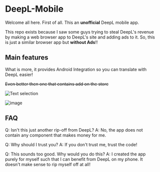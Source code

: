 # DeepL-Mobile

Welcome all here. First of all. This an **unofficial** DeepL mobile app.

This repo exists because I saw some guys trying to steal DeepL's revenue by making a web browser app to DeepL's site and adding ads to it. So, this is just a similar browser app but **without Ads**!!

## Main features

What is more, it provides Android Integration so you can translate with DeepL easier!

~~Even better then one that contains add on the store~~

![Text selection](https://user-images.githubusercontent.com/11574467/105715848-d2562d80-5f69-11eb-81f0-46c36db82228.png)

![image](https://user-images.githubusercontent.com/11574467/105727913-48ad5c80-5f77-11eb-9d52-9111c737e2d8.png)

## FAQ

Q: Isn't this just another rip-off from DeepL?
A: No, the app does not contain any component that makes money for me.

Q: Why should I trust you?
A: If you don't trust me, trust the code!

Q: This sounds too good. Why would you do this?
A: I created the app purely for myself such that I can benefit from DeepL on my phone. It doesn't make sense to rip myself off at all!
